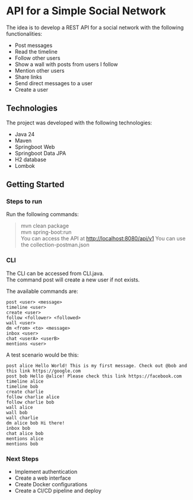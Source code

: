 # API for a Simple Social Network

The idea is to develop a REST API for a social network with the following functionalities:

* Post messages
* Read the timeline
* ​​Follow other users
* Show a wall with posts from users I follow
* Mention other users
* Share links
* Send direct messages to a user
* Create a user

## Technologies

The project was developed with the following technologies:

* Java 24
* Maven
* Springboot Web
* Springboot Data JPA
* H2 database
* Lombok

## Getting Started

### Steps to run

Run the following commands:

> mvn clean package  
> mvn spring-boot:run  
You can access the API at <http://localhost:8080/api/v1>
You can use the collection-postman.json  

### CLI

The CLI can be accessed from CLI.java.  
The command post will create a new user if not exists.

The available commands are:

```shell
post <user> <message>
timeline <user>
create <user>
follow <follower> <followed>
wall <user>
dm <from> <to> <message>
inbox <user>
chat <userA> <userB>
mentions <user>
```

A test scenario would be this:

```shell
post alice Hello World! This is my first message. Check out @bob and this link https://google.com
post bob Hello @alice! Please check this link https://facebook.com
timeline alice
timeline bob
create charlie
follow charlie alice
follow charlie bob
wall alice
wall bob
wall charlie
dm alice bob Hi there!
inbox bob
chat alice bob
mentions alice
mentions bob
```

### Next Steps

* Implement authentication
* Create a web interface
* Create Docker configurations
* Create a CI/CD pipeline and deploy
